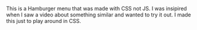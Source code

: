 This is a Hamburger menu that was made with CSS not JS. I was insipired when I saw a video about something similar and wanted to try it out. I made this just to play around in CSS.
